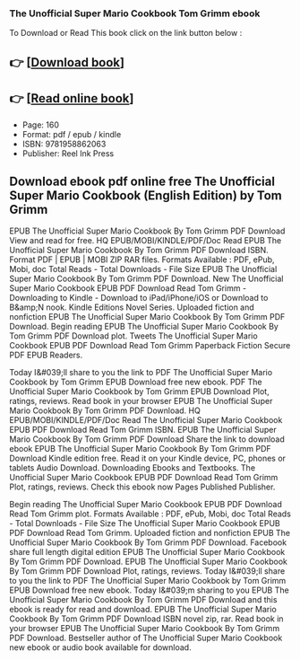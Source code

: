 ### The Unofficial Super Mario Cookbook Tom Grimm ebook

To Download or Read This book click on the link button below :

## 👉  [**[Download book](http://ebooksharez.info/download.php?group=book&from=github.com&id=673900&lnk=1066 "Download book")**]

## 👉  [**[Read online book](http://ebooksharez.info/download.php?group=book&from=github.com&id=673900&lnk=1066 "Read online book")**]


* Page: 160
* Format: pdf / epub / kindle
* ISBN: 9781958862063
* Publisher: Reel Ink Press



## Download ebook pdf online free The Unofficial Super Mario Cookbook (English Edition) by Tom Grimm


EPUB The Unofficial Super Mario Cookbook By Tom Grimm PDF Download View and read for free. HQ EPUB/MOBI/KINDLE/PDF/Doc Read EPUB The Unofficial Super Mario Cookbook By Tom Grimm PDF Download ISBN. Format PDF | EPUB | MOBI ZIP RAR files. Formats Available : PDF, ePub, Mobi, doc Total Reads - Total Downloads - File Size EPUB The Unofficial Super Mario Cookbook By Tom Grimm PDF Download. New The Unofficial Super Mario Cookbook EPUB PDF Download Read Tom Grimm - Downloading to Kindle - Download to iPad/iPhone/iOS or Download to B&amp;amp;N nook. Kindle Editions Novel Series. Uploaded fiction and nonfiction EPUB The Unofficial Super Mario Cookbook By Tom Grimm PDF Download. Begin reading EPUB The Unofficial Super Mario Cookbook By Tom Grimm PDF Download plot. Tweets The Unofficial Super Mario Cookbook EPUB PDF Download Read Tom Grimm Paperback Fiction Secure PDF EPUB Readers.

Today I&amp;#039;ll share to you the link to PDF The Unofficial Super Mario Cookbook by Tom Grimm EPUB Download free new ebook. PDF The Unofficial Super Mario Cookbook by Tom Grimm EPUB Download Plot, ratings, reviews. Read book in your browser EPUB The Unofficial Super Mario Cookbook By Tom Grimm PDF Download. HQ EPUB/MOBI/KINDLE/PDF/Doc Read The Unofficial Super Mario Cookbook EPUB PDF Download Read Tom Grimm ISBN. EPUB The Unofficial Super Mario Cookbook By Tom Grimm PDF Download Share the link to download ebook EPUB The Unofficial Super Mario Cookbook By Tom Grimm PDF Download Kindle edition free. Read it on your Kindle device, PC, phones or tablets Audio Download. Downloading Ebooks and Textbooks. The Unofficial Super Mario Cookbook EPUB PDF Download Read Tom Grimm Plot, ratings, reviews. Check this ebook now Pages Published Publisher.

Begin reading The Unofficial Super Mario Cookbook EPUB PDF Download Read Tom Grimm plot. Formats Available : PDF, ePub, Mobi, doc Total Reads - Total Downloads - File Size The Unofficial Super Mario Cookbook EPUB PDF Download Read Tom Grimm. Uploaded fiction and nonfiction EPUB The Unofficial Super Mario Cookbook By Tom Grimm PDF Download. Facebook share full length digital edition EPUB The Unofficial Super Mario Cookbook By Tom Grimm PDF Download. EPUB The Unofficial Super Mario Cookbook By Tom Grimm PDF Download Plot, ratings, reviews. Today I&amp;#039;ll share to you the link to PDF The Unofficial Super Mario Cookbook by Tom Grimm EPUB Download free new ebook. Today I&amp;#039;m sharing to you EPUB The Unofficial Super Mario Cookbook By Tom Grimm PDF Download and this ebook is ready for read and download. EPUB The Unofficial Super Mario Cookbook By Tom Grimm PDF Download ISBN novel zip, rar. Read book in your browser EPUB The Unofficial Super Mario Cookbook By Tom Grimm PDF Download. Bestseller author of The Unofficial Super Mario Cookbook new ebook or audio book available for download.





